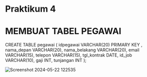 # Praktikum 4
# MEMBUAT TABEL PEGAWAI

CREATE TABLE pegawai (
    idpegawai VARCHAR(20) PRIMARY KEY ,
    nama_depan VARCHAR(20),
    nama_belakang VARCHAR(20),
    email VARCHAR(15),
    telepon VARCHAR(15),
    tgl_kontrak DATE,
    id_job VARCHAR(10),
    gaji INT,
    tunjangan INT 
    );

![Screenshot 2024-05-22 122535](https://github.com/Aaqilah22/Praktikum4/assets/148038188/cd23427c-7fcf-4812-bc4d-fc4517778d8f)


